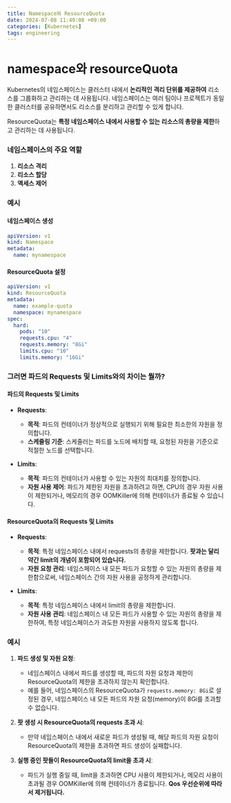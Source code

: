 ```yaml
---
title: Namespace와 ResourceQuota
date: 2024-07-08 11:49:08 +09:00
categories: [Kubernetes]
tags: engineering
---
```


# namespace와 resourceQuota

Kubernetes의 네임스페이스는 클러스터 내에서 **논리적인 격리 단위를 제공하여** 리소스를 그룹화하고 관리하는 데 사용됩니다. 네임스페이스는 여러 팀이나 프로젝트가 동일한 클러스터를 공유하면서도 리소스를 분리하고 관리할 수 있게 합니다.

ResourceQuota는 **특정 네임스페이스 내에서 사용할 수 있는 리소스의 총량을 제한**하고 관리하는 데 사용됩니다.

### 네임스페이스의 주요 역할

1. **리소스 격리**
2. **리소스 할당**
3. **액세스 제어**

### 예시

#### 네임스페이스 생성

```yaml
apiVersion: v1
kind: Namespace
metadata:
  name: mynamespace
```


#### ResourceQuota 설정

```yaml
apiVersion: v1
kind: ResourceQuota
metadata:
  name: example-quota
  namespace: mynamespace
spec:
  hard:
    pods: "10"
    requests.cpu: "4"
    requests.memory: "8Gi"
    limits.cpu: "10"
    limits.memory: "16Gi"
```

### 그러면 파드의 Requests 및 Limits와의 차이는 뭘까?

#### 파드의 Requests 및 Limits

- **Requests**:
  - **목적**: 파드의 컨테이너가 정상적으로 실행되기 위해 필요한 최소한의 자원을 정의합니다.
  - **스케줄링 기준**: 스케줄러는 파드를 노드에 배치할 때, 요청된 자원을 기준으로 적절한 노드를 선택합니다.

- **Limits**:
  - **목적**: 파드의 컨테이너가 사용할 수 있는 자원의 최대치를 정의합니다.
  - **자원 사용 제어**: 파드가 제한된 자원을 초과하려고 하면, CPU의 경우 자원 사용이 제한되거나, 메모리의 경우 OOMKiller에 의해 컨테이너가 종료될 수 있습니다.

#### ResourceQuota의 Requests 및 Limits

- **Requests**:
  - **목적**: 특정 네임스페이스 내에서 requests의 총량을 제한합니다. **팟과는 달리 약간 limit의 개념이 포함되어 있습니다.**
  - **자원 요청 관리**: 네임스페이스 내 모든 파드가 요청할 수 있는 자원의 총량을 제한함으로써, 네임스페이스 간의 자원 사용을 공정하게 관리합니다.

- **Limits**:
  - **목적**: 특정 네임스페이스 내에서 limit의 총량을 제한합니다.
  - **자원 사용 관리**: 네임스페이스 내 모든 파드가 사용할 수 있는 자원의 총량을 제한하여, 특정 네임스페이스가 과도한 자원을 사용하지 않도록 합니다.

### 예시

1. **파드 생성 및 자원 요청**:
   - 네임스페이스 내에서 파드를 생성할 때, 파드의 자원 요청과 제한이 ResourceQuota의 제한을 초과하지 않는지 확인합니다.
   - 예를 들어, 네임스페이스의 ResourceQuota가 `requests.memory: 8Gi`로 설정된 경우, 네임스페이스 내 모든 파드의 자원 요청(memory)이 8Gi를 초과할 수 없습니다.

2. **팟 생성 시 ResourceQuota의 requests 초과 시**:
   - 만약 네임스페이스 내에서 새로운 파드가 생성될 때, 해당 파드의 자원 요청이 ResourceQuota의 제한을 초과하면 파드 생성이 실패합니다.

3. **실행 중인 팟들이 ResourceQuota의 limit을 초과 시**:
   - 파드가 실행 중일 때, limit을 초과하면 CPU 사용이 제한되거나, 메모리 사용이 초과될 경우 OOMKiller에 의해 컨테이너가 종료됩니다. **Qos 우선순위에 따라서 제거됩니다.**

